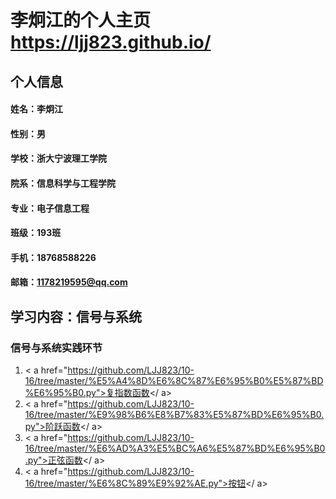 # 李炯江的个人主页 https://ljj823.github.io/

## 个人信息
#### 姓名：李炯江
#### 性别：男
#### 学校：浙大宁波理工学院
#### 院系：信息科学与工程学院
#### 专业：电子信息工程
#### 班级：193班
#### 手机：18768588226
#### 邮箱：1178219595@qq.com

## 学习内容：信号与系统
### 信号与系统实践环节
1. < a href="https://github.com/LJJ823/10-16/tree/master/%E5%A4%8D%E6%8C%87%E6%95%B0%E5%87%BD%E6%95%B0.py">复指数函数</ a>
2. < a href="https://github.com/LJJ823/10-16/tree/master/%E9%98%B6%E8%B7%83%E5%87%BD%E6%95%B0.py">阶跃函数</ a>
3. < a href="https://github.com/LJJ823/10-16/tree/master/%E6%AD%A3%E5%BC%A6%E5%87%BD%E6%95%B0.py">正弦函数</ a>
4. < a href="https://github.com/LJJ823/10-16/tree/master/%E6%8C%89%E9%92%AE.py">按钮</ a>
